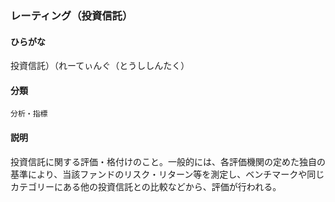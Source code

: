 <div style="display:none;">

## [あ行](securities-terms?id=あ行)
## [か行](securities-terms?id=か行)
## [さ行](securities-terms?id=さ行)
## [た行](securities-terms?id=た行)
## [な行](securities-terms?id=な行)
## [は行](securities-terms?id=は行)
## [ま行](securities-terms?id=ま行)
## [や行](securities-terms?id=や行)
## [ら行](securities-terms?id=ら行)

</div>

### レーティング（投資信託）

#### ひらがな

投資信託）（れーてぃんぐ（とうししんたく）

#### 分類

`分析・指標`

#### 説明

投資信託に関する評価・格付けのこと。一般的には、各評価機関の定めた独自の基準により、当該ファンドのリスク・リターン等を測定し、ベンチマークや同じカテゴリーにある他の投資信託との比較などから、評価が行われる。

<div style="display:none;">

## [わ行](securities-terms?id=わ行)
## [英数字・記号](securities-terms?id=英数字・記号)

</div>

